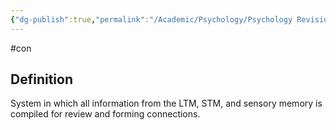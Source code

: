 ```yaml
---
{"dg-publish":true,"permalink":"/Academic/Psychology/Psychology Revision/Concepts/Episodic buffer/"}
---
```


#con 
## Definition
System in which all information from the LTM, STM, and sensory memory is compiled for review and forming connections.